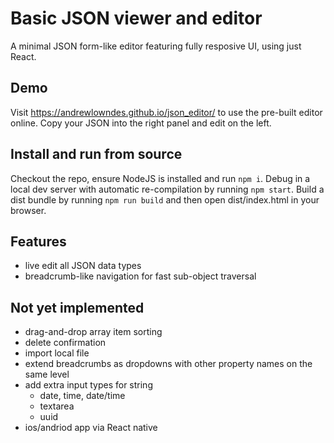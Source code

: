 # Basic JSON viewer and editor
A minimal JSON form-like editor featuring fully resposive UI, using just React.

## Demo
Visit https://andrewlowndes.github.io/json_editor/ to use the pre-built editor online. Copy your JSON into the right panel and edit on the left.

## Install and run from source
Checkout the repo, ensure NodeJS is installed and run `npm i`. Debug in a local dev server with automatic re-compilation by running  `npm start`. Build a dist bundle by running `npm run build` and then open dist/index.html in your browser.

## Features
- live edit all JSON data types
- breadcrumb-like navigation for fast sub-object traversal

## Not yet implemented
- drag-and-drop array item sorting
- delete confirmation
- import local file
- extend breadcrumbs as dropdowns with other property names on the same level
- add extra input types for string
  - date, time, date/time
  - textarea
  - uuid
- ios/andriod app via React native
